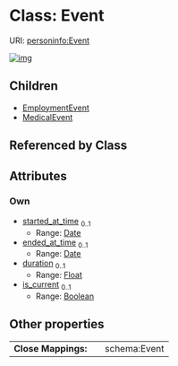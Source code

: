 
# Class: Event



URI: [personinfo:Event](https://w3id.org/linkml/examples/personinfo/Event)


[![img](https://yuml.me/diagram/nofunky;dir:TB/class/[MedicalEvent],[Event&#124;started_at_time:date%20%3F;ended_at_time:date%20%3F;duration:float%20%3F;is_current:boolean%20%3F]^-[MedicalEvent],[Event]^-[EmploymentEvent],[EmploymentEvent])](https://yuml.me/diagram/nofunky;dir:TB/class/[MedicalEvent],[Event&#124;started_at_time:date%20%3F;ended_at_time:date%20%3F;duration:float%20%3F;is_current:boolean%20%3F]^-[MedicalEvent],[Event]^-[EmploymentEvent],[EmploymentEvent])

## Children

 * [EmploymentEvent](EmploymentEvent.md)
 * [MedicalEvent](MedicalEvent.md)

## Referenced by Class


## Attributes


### Own

 * [started_at_time](started_at_time.md)  <sub>0..1</sub>
     * Range: [Date](types/Date.md)
 * [ended_at_time](ended_at_time.md)  <sub>0..1</sub>
     * Range: [Date](types/Date.md)
 * [duration](duration.md)  <sub>0..1</sub>
     * Range: [Float](types/Float.md)
 * [is_current](is_current.md)  <sub>0..1</sub>
     * Range: [Boolean](types/Boolean.md)

## Other properties

|  |  |  |
| --- | --- | --- |
| **Close Mappings:** | | schema:Event |
